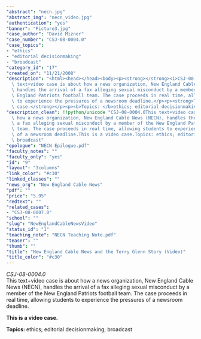 ```yaml
---
"abstract": "necn.jpg"
"abstract_img": "necn_video.jpg"
"authentication": "yes"
"banner": "Picture3.jpg"
"case_author": "David Mizner"
"case_number": "CSJ-08-0004.0"
"case_topics":
- "ethics"
- "editorial decisionmaking"
- "broadcast"
"category_id": "17"
"created_on": "11/21/2008"
"description": "<html><head></head><body><p><strong></strong><i>CSJ-08-0004.0<br/></i>This\
  \ text+video case is about how a news organization, New England Cable News (NECN),\
  \ handles the arrival of a fax alleging sexual misconduct by a member of the New\
  \ England Patriots football team. The case proceeds in real time, allowing students\
  \ to experience the pressures of a newsroom deadline.</p><p><strong>This is a video\
  \ case.</strong></p><p><b>Topics: </b>ethics; editorial decisionmaking; broadcast</p></body></html>"
"description_clean": !!python/unicode "CSJ-08-0004.0This text+video case is about\
  \ how a news organization, New England Cable News (NECN), handles the arrival of\
  \ a fax alleging sexual misconduct by a member of the New England Patriots football\
  \ team. The case proceeds in real time, allowing students to experience the pressures\
  \ of a newsroom deadline.This is a video case.Topics: ethics; editorial decisionmaking;\
  \ broadcast"
"epologue": "NECN Epilogue.pdf"
"faculty_notes": ""
"faculty_only": "yes"
"id": "9"
"layout": "3columns"
"link_color": "#c30"
"linked_classes": ""
"news_org": "New England Cable News"
"pdf": ""
"price": "5.95"
"redtext": ""
"related_cases":
- "CSJ-08-0007.0"
"school": ""
"slug": "NewEnglandCableNewsVideo"
"status_id": "1"
"teaching_note": "NECN Teaching Note.pdf"
"teaser": ""
"thumb": ""
"title": "New England Cable News and the Terry Glenn Story (Video)"
"title_color": "#c30"
---
```

<html><head></head><body><p><strong></strong><i>CSJ-08-0004.0<br/></i>This text+video case is about how a news organization, New England Cable News (NECN), handles the arrival of a fax alleging sexual misconduct by a member of the New England Patriots football team. The case proceeds in real time, allowing students to experience the pressures of a newsroom deadline.</p><p><strong>This is a video case.</strong></p><p><b>Topics: </b>ethics; editorial decisionmaking; broadcast</p></body></html>
